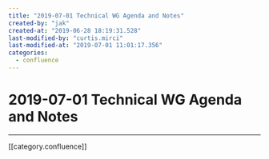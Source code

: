 ```yaml
---
title: "2019-07-01 Technical WG Agenda and Notes"
created-by: "jak"
created-at: "2019-06-28 18:19:31.528"
last-modified-by: "curtis.mirci"
last-modified-at: "2019-07-01 11:01:17.356"
categories:
  - confluence
---
```


# 2019-07-01 Technical WG Agenda and Notes


---

[[category.confluence]]
